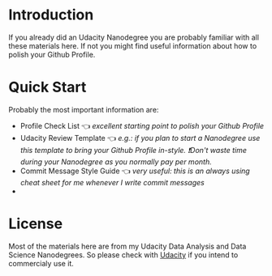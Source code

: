 # Introduction
If you already did an Udacity Nanodegree you are probably familiar with all these materials here. If not you might find useful information about how to polish your Github Profile.

# Quick Start
Probably the most important information are:
- Profile Check List 👈 *excellent starting point to polish your Github Profile*
- Udacity Review Template 👈 *e.g.: if you plan to start a Nanodegree use this template to bring your Github Profile in-style. ❗Don't waste time during your Nanodegree as you normally pay per month.*
- Commit Message Style Guide 👈 *very useful: this is an always using cheat sheet for me whenever I write commit messages*
- 


# License
Most of the materials here are from my Udacity Data Analysis and Data Science Nanodegrees. So please check with [Udacity](www.udacity.com) if you intend to commercialy use it.
